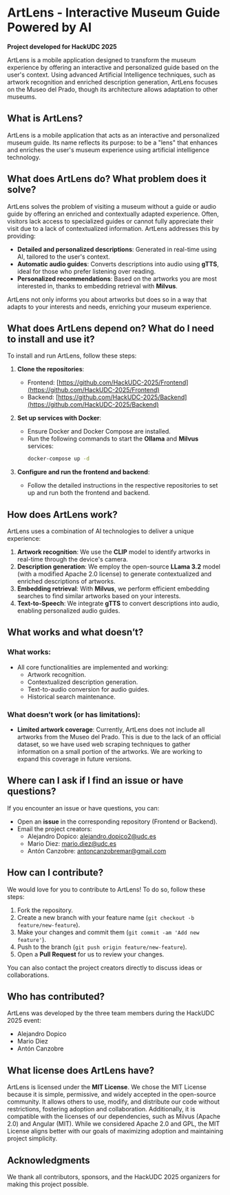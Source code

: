 # ArtLens - Interactive Museum Guide Powered by AI

**Project developed for HackUDC 2025**

ArtLens is a mobile application designed to transform the museum experience by offering an interactive and personalized guide based on the user's context. Using advanced Artificial Intelligence techniques, such as artwork recognition and enriched description generation, ArtLens focuses on the Museo del Prado, though its architecture allows adaptation to other museums.

## What is ArtLens?

ArtLens is a mobile application that acts as an interactive and personalized museum guide. Its name reflects its purpose: to be a "lens" that enhances and enriches the user's museum experience using artificial intelligence technology.

## What does ArtLens do? What problem does it solve?

ArtLens solves the problem of visiting a museum without a guide or audio guide by offering an enriched and contextually adapted experience. Often, visitors lack access to specialized guides or cannot fully appreciate their visit due to a lack of contextualized information. ArtLens addresses this by providing:

- **Detailed and personalized descriptions**: Generated in real-time using AI, tailored to the user's context.
- **Automatic audio guides**: Converts descriptions into audio using **gTTS**, ideal for those who prefer listening over reading.
- **Personalized recommendations**: Based on the artworks you are most interested in, thanks to embedding retrieval with **Milvus**.

ArtLens not only informs you about artworks but does so in a way that adapts to your interests and needs, enriching your museum experience.

## What does ArtLens depend on? What do I need to install and use it?

To install and run ArtLens, follow these steps:

1. **Clone the repositories**:
   - Frontend: [https://github.com/HackUDC-2025/Frontend](https://github.com/HackUDC-2025/Frontend)
   - Backend: [https://github.com/HackUDC-2025/Backend](https://github.com/HackUDC-2025/Backend)

2. **Set up services with Docker**:
   - Ensure Docker and Docker Compose are installed.
   - Run the following commands to start the **Ollama** and **Milvus** services:
     ```bash
     docker-compose up -d
     ```

3. **Configure and run the frontend and backend**:
   - Follow the detailed instructions in the respective repositories to set up and run both the frontend and backend.

## How does ArtLens work?

ArtLens uses a combination of AI technologies to deliver a unique experience:

1. **Artwork recognition**: We use the **CLIP** model to identify artworks in real-time through the device's camera.
2. **Description generation**: We employ the open-source **LLama 3.2** model (with a modified Apache 2.0 license) to generate contextualized and enriched descriptions of artworks.
3. **Embedding retrieval**: With **Milvus**, we perform efficient embedding searches to find similar artworks based on your interests.
4. **Text-to-Speech**: We integrate **gTTS** to convert descriptions into audio, enabling personalized audio guides.

## What works and what doesn’t?

### What works:
- All core functionalities are implemented and working:
  - Artwork recognition.
  - Contextualized description generation.
  - Text-to-audio conversion for audio guides.
  - Historical search maintenance.

### What doesn’t work (or has limitations):
- **Limited artwork coverage**: Currently, ArtLens does not include all artworks from the Museo del Prado. This is due to the lack of an official dataset, so we have used web scraping techniques to gather information on a small portion of the artworks. We are working to expand this coverage in future versions.

## Where can I ask if I find an issue or have questions?

If you encounter an issue or have questions, you can:
- Open an **issue** in the corresponding repository (Frontend or Backend).
- Email the project creators:
  - Alejandro Dopico: alejandro.dopico2@udc.es
  - Mario Diez: mario.diez@udc.es
  - Antón Canzobre: antoncanzobremar@gmail.com

## How can I contribute?

We would love for you to contribute to ArtLens! To do so, follow these steps:
1. Fork the repository.
2. Create a new branch with your feature name (`git checkout -b feature/new-feature`).
3. Make your changes and commit them (`git commit -am 'Add new feature'`).
4. Push to the branch (`git push origin feature/new-feature`).
5. Open a **Pull Request** for us to review your changes.

You can also contact the project creators directly to discuss ideas or collaborations.

## Who has contributed?

ArtLens was developed by the three team members during the HackUDC 2025 event:
- Alejandro Dopico
- Mario Diez
- Antón Canzobre

## What license does ArtLens have?

ArtLens is licensed under the **MIT License**. We chose the MIT License because it is simple, permissive, and widely accepted in the open-source community. It allows others to use, modify, and distribute our code without restrictions, fostering adoption and collaboration. Additionally, it is compatible with the licenses of our dependencies, such as Milvus (Apache 2.0) and Angular (MIT). While we considered Apache 2.0 and GPL, the MIT License aligns better with our goals of maximizing adoption and maintaining project simplicity.

## Acknowledgments

We thank all contributors, sponsors, and the HackUDC 2025 organizers for making this project possible.
